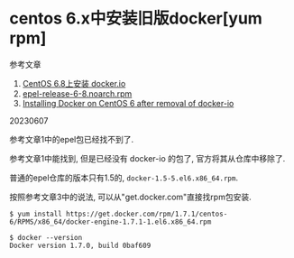 # centos 6.x中安装旧版docker[yum rpm]

参考文章

1. [CentOS 6.8上安装 docker.io](https://developer.aliyun.com/article/585178)
2. [epel-release-6-8.noarch.rpm](http://dl.fedoraproject.org/pub/archive/epel/6/x86_64/)
3. [Installing Docker on CentOS 6 after removal of docker-io](https://stackoverflow.com/questions/55134196/installing-docker-on-centos-6-after-removal-of-docker-io)

20230607

参考文章1中的epel包已经找不到了.

参考文章1中能找到, 但是已经没有 docker-io 的包了, 官方将其从仓库中移除了.

普通的epel仓库的版本只有1.5的, `docker-1.5-5.el6.x86_64.rpm`.

按照参考文章3中的说法, 可以从"get.docker.com"直接找rpm包安装.

```
$ yum install https://get.docker.com/rpm/1.7.1/centos-6/RPMS/x86_64/docker-engine-1.7.1-1.el6.x86_64.rpm

$ docker --version
Docker version 1.7.0, build 0baf609
```
